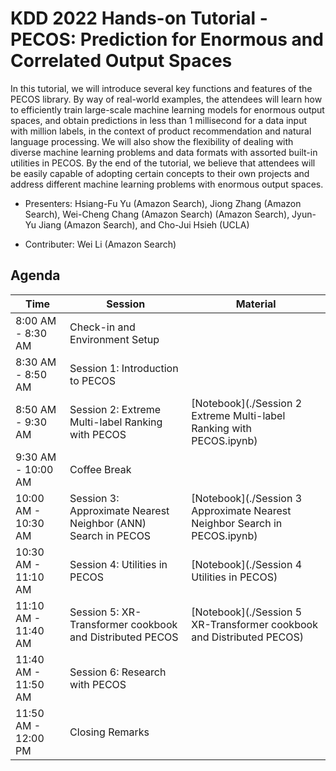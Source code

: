 # KDD 2022 Hands-on Tutorial - PECOS: Prediction for Enormous and Correlated Output Spaces

In this tutorial, we will introduce several key functions and features of the PECOS library.
By way of real-world examples, the attendees will learn how to efficiently train large-scale machine learning models for enormous output spaces, and obtain predictions in less than 1 millisecond for a data input with million labels, in the context of product recommendation and natural language processing.
We will also show the flexibility of dealing with diverse machine learning problems and data formats with assorted built-in utilities in PECOS.
By the end of the tutorial, we believe that attendees will be easily capable of adopting certain concepts to their own projects and address different machine learning problems with enormous output spaces.

* Presenters: Hsiang-Fu Yu (Amazon Search), Jiong Zhang (Amazon Search), Wei-Cheng Chang (Amazon Search) (Amazon Search), Jyun-Yu Jiang (Amazon Search), and Cho-Jui Hsieh (UCLA)

* Contributer: Wei Li (Amazon Search)

## Agenda

| Time | Session | Material |
|---|---|---|
| 8:00 AM - 8:30 AM | Check-in and Environment Setup | |
| 8:30 AM - 8:50 AM | Session 1: Introduction to PECOS | |
| 8:50 AM - 9:30 AM  | Session 2: Extreme Multi-label Ranking with PECOS | [Notebook](./Session 2 Extreme Multi-label Ranking with PECOS.ipynb) |
| 9:30 AM - 10:00 AM | Coffee Break | | 
| 10:00 AM - 10:30 AM | Session 3: Approximate Nearest Neighbor (ANN) Search in PECOS | [Notebook](./Session 3 Approximate Nearest Neighbor Search in PECOS.ipynb) |
| 10:30 AM - 11:10 AM | Session 4: Utilities in PECOS | [Notebook](./Session 4 Utilities in PECOS) |
| 11:10 AM - 11:40 AM | Session 5: XR-Transformer cookbook and Distributed PECOS | [Notebook](./Session 5 XR-Transformer cookbook and Distributed PECOS) |
| 11:40 AM - 11:50 AM | Session 6: Research with PECOS | |
| 11:50 AM - 12:00 PM | Closing Remarks | |
